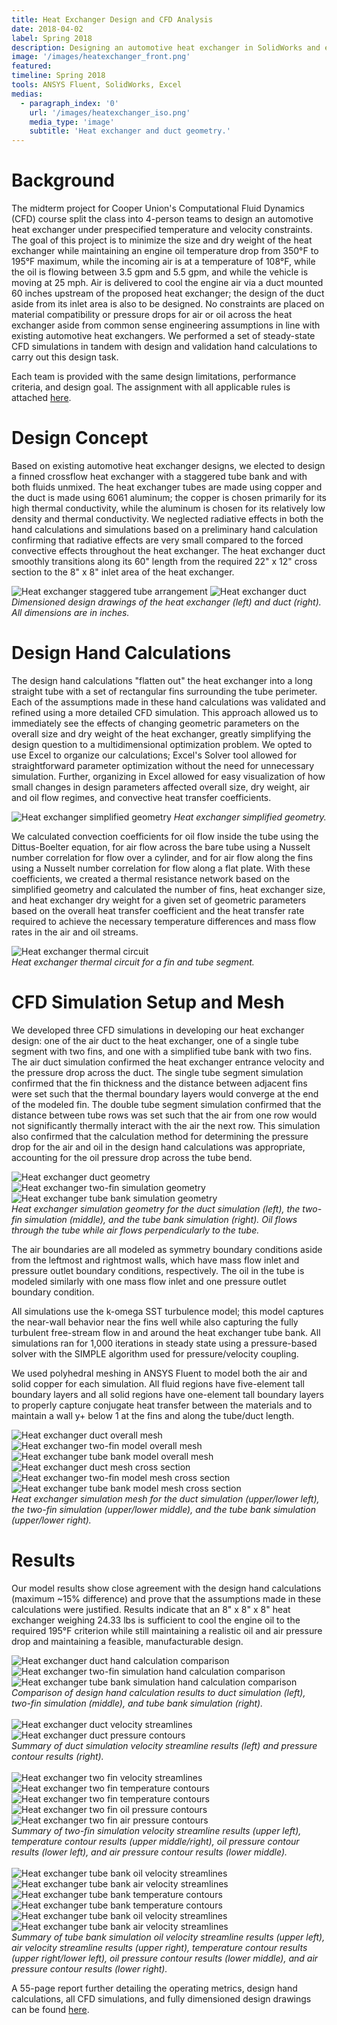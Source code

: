 ```yaml
---
title: Heat Exchanger Design and CFD Analysis
date: 2018-04-02
label: Spring 2018
description: Designing an automotive heat exchanger in SolidWorks and evaluating its performance with a steady-state CFD analysis in ANSYS Fluent
image: '/images/heatexchanger_front.png'
featured:
timeline: Spring 2018
tools: ANSYS Fluent, SolidWorks, Excel
medias:
  - paragraph_index: '0'
    url: '/images/heatexchanger_iso.png'
    media_type: 'image'
    subtitle: 'Heat exchanger and duct geometry.'
---
```

# Background

The midterm project for Cooper Union's Computational Fluid Dynamics (CFD) course split the class into 4-person teams to design an automotive heat exchanger under prespecified temperature and velocity constraints. The goal of this project is to minimize the size and dry weight of the heat exchanger while maintaining an engine oil temperature drop from 350°F to 195°F maximum, while the incoming air is at a temperature of 108°F, while the oil is flowing between 3.5 gpm and 5.5 gpm, and while the vehicle is moving at 25 mph. Air is delivered to cool the engine air via a duct mounted 60 inches upstream of the proposed heat exchanger; the design of the duct aside from its inlet area is also to be designed. No constraints are placed on material compatibility or pressure drops for air or oil across the heat exchanger aside from common sense engineering assumptions in line with existing automotive heat exchangers. We performed a set of steady-state CFD simulations in tandem with design and validation hand calculations to carry out this design task.

Each team is provided with the same design limitations, performance criteria, and design goal. The assignment with all applicable rules is attached <a href="{{ '/pdfs/ME407_Midterm_Spring_2018.pdf' | relative_url }}" target="_blank">here</a>.

# Design Concept

Based on existing automotive heat exchanger designs, we elected to design a finned crossflow heat exchanger with a staggered tube bank and with both fluids unmixed. The heat exchanger tubes are made using copper and the duct is made using 6061 aluminum; the copper is chosen primarily for its high thermal conductivity, while the aluminum is chosen for its relatively low density and thermal conductivity. We neglected radiative effects in both the hand calculations and simulations based on a preliminary hand calculation confirming that radiative effects are very small compared to the forced convective effects throughout the heat exchanger. The heat exchanger duct smoothly transitions along its 60" length from the required 22" x 12" cross section to the 8" x 8" inlet area of the heat exchanger.

<div class="gallery-box">
  <div class="gallery_two">
    <img src="/images/heatexchanger_drawing1.png" loading="lazy" alt="Heat exchanger staggered tube arrangement">
    <img src="/images/heatexchanger_drawing2.png" loading="lazy" alt="Heat exchanger duct">
  </div>
  <em>Dimensioned design drawings of the heat exchanger (left) and duct (right). All dimensions are in inches.</em>
</div>

# Design Hand Calculations

The design hand calculations "flatten out" the heat exchanger into a long straight tube with a set of rectangular fins surrounding the tube perimeter. Each of the assumptions made in these hand calculations was validated and refined using a more detailed CFD simulation. This approach allowed us to immediately see the effects of changing geometric parameters on the overall size and dry weight of the heat exchanger, greatly simplifying the design question to a multidimensional optimization problem. We opted to use Excel to organize our calculations; Excel's Solver tool allowed for straightforward parameter optimization without the need for unnecessary simulation. Further, organizing in Excel allowed for easy visualization of how small changes in design parameters affected overall size, dry weight, air and oil flow regimes, and convective heat transfer coefficients.

![Heat exchanger simplified geometry](/images/heatexchanger_geometry.png)
*Heat exchanger simplified geometry.*

We calculated convection coefficients for oil flow inside the tube using the Dittus-Boelter equation, for air flow across the bare tube using a Nusselt number correlation for flow over a cylinder, and for air flow along the fins using a Nusselt number correlation for flow along a flat plate. With these coefficients, we created a thermal resistance network based on the simplified geometry and calculated the number of fins, heat exchanger size, and heat exchanger dry weight for a given set of geometric parameters based on the overall heat transfer coefficient and the heat transfer rate required to achieve the necessary temperature differences and mass flow rates in the air and oil streams.

<div class="gallery-box">
  <div class="gallery_two">
    <img src="/images/heatexchanger_thermal_circuit.png" loading="lazy" alt="Heat exchanger thermal circuit">
  </div>
  <em>Heat exchanger thermal circuit for a fin and tube segment.</em>
</div>

# CFD Simulation Setup and Mesh

We developed three CFD simulations in developing our heat exchanger design: one of the air duct to the heat exchanger, one of a single tube segment with two fins, and one with a simplified tube bank with two fins. The air duct simulation confirmed the heat exchanger entrance velocity and the pressure drop across the duct. The single tube segment simulation confirmed that the fin thickness and the distance between adjacent fins were set such that the thermal boundary layers would converge at the end of the modeled fin. The double tube segment simulation confirmed that the distance between tube rows was set such that the air from one row would not significantly thermally interact with the air the next row. This simulation also confirmed that the calculation method for determining the pressure drop for the air and oil in the design hand calculations was appropriate, accounting for the oil pressure drop across the tube bend. 

<div class="gallery-box">
  <div class="gallery_three">
    <img src="/images/heatexchanger_duct.png" loading="lazy" alt="Heat exchanger duct geometry">
    <img src="/images/heatexchanger_twofin.png" loading="lazy" alt="Heat exchanger two-fin simulation geometry">
    <img src="/images/heatexchanger_twotube.png" loading="lazy" alt="Heat exchanger tube bank simulation geometry">
  </div>
  <em>Heat exchanger simulation geometry for the duct simulation (left), the two-fin simulation (middle), and the tube bank simulation (right). Oil flows through the tube while air flows perpendicularly to the tube.</em>
</div>

The air boundaries are all modeled as symmetry boundary conditions aside from the leftmost and rightmost walls, which have mass flow inlet and pressure outlet boundary conditions, respectively. The oil in the tube is modeled similarly with one mass flow inlet and one pressure outlet boundary condition.

All simulations use the k-omega SST turbulence model; this model captures the near-wall behavior near the fins well while also capturing the fully turbulent free-stream flow in and around the heat exchanger tube bank. All simulations ran for 1,000 iterations in steady state using a pressure-based solver with the SIMPLE algorithm used for pressure/velocity coupling.

We used polyhedral meshing in ANSYS Fluent to model both the air and solid copper for each simulation. All fluid regions have five-element tall boundary layers and all solid regions have one-element tall boundary layers to properly capture conjugate heat transfer between the materials and to maintain a wall y+ below 1 at the fins and along the tube/duct length.

<div class="gallery-box">
  <div class="gallery_three">
    <img src="/images/heatexchanger_duct_mesh1.png" loading="lazy" alt="Heat exchanger duct overall mesh">
    <img src="/images/heatexchanger_twofin_mesh1.png" loading="lazy" alt="Heat exchanger two-fin model overall mesh">
    <img src="/images/heatexchanger_twotube_mesh1.png" loading="lazy" alt="Heat exchanger tube bank model overall mesh">
    <img src="/images/heatexchanger_duct_mesh2.png" loading="lazy" alt="Heat exchanger duct mesh cross section">
    <img src="/images/heatexchanger_twofin_mesh2.png" loading="lazy" alt="Heat exchanger two-fin model mesh cross section">
    <img src="/images/heatexchanger_twotube_mesh2.png" loading="lazy" alt="Heat exchanger tube bank model mesh cross section">
  </div>
  <em>Heat exchanger simulation mesh for the duct simulation (upper/lower left), the two-fin simulation (upper/lower middle), and the tube bank simulation (upper/lower right).</em>
</div>

# Results

Our model results show close agreement with the design hand calculations (maximum ~15% difference) and prove that the assumptions made in these calculations were justified. Results indicate that an 8" x 8" x 8" heat exchanger weighing 24.33 lbs is sufficient to cool the engine oil to the required 195°F criterion while still maintaining a realistic oil and air pressure drop and maintaining a feasible, manufacturable design.

<div class="gallery-box">
  <div class="gallery_three">
    <img src="/images/heatexchanger_duct_comparison.png" loading="lazy" alt="Heat exchanger duct hand calculation comparison">
    <img src="/images/heatexchanger_twofin_comparison.png" loading="lazy" alt="Heat exchanger two-fin simulation hand calculation comparison">
    <img src="/images/heatexchanger_twotube_comparison.png" loading="lazy" alt="Heat exchanger tube bank simulation hand calculation comparison">
  </div>
  <em>Comparison of design hand calculation results to duct simulation (left), two-fin simulation (middle), and tube bank simulation (right).</em>
</div>

<br />

<div class="gallery-box">
  <div class="gallery_two">
    <img src="/images/heatexchanger_duct_velocity.png" loading="lazy" alt="Heat exchanger duct velocity streamlines">
    <img src="/images/heatexchanger_duct_pressure.png" loading="lazy" alt="Heat exchanger duct pressure contours">
  </div>
  <em>Summary of duct simulation velocity streamline results (left) and pressure contour results (right).</em>
</div>

<br />

<div class="gallery-box">
  <div class="gallery_three">
    <img src="/images/heatexchanger_twofin_velocity.png" loading="lazy" alt="Heat exchanger two fin velocity streamlines">
    <img src="/images/heatexchanger_twofin_temp1.png" loading="lazy" alt="Heat exchanger two fin temperature contours">
    <img src="/images/heatexchanger_twofin_temp2.png" loading="lazy" alt="Heat exchanger two fin temperature contours">
    <img src="/images/heatexchanger_twofin_oil_pressure.png" loading="lazy" alt="Heat exchanger two fin oil pressure contours">
    <img src="/images/heatexchanger_twofin_air_pressure.png" loading="lazy" alt="Heat exchanger two fin air pressure contours">
  </div>
  <em>Summary of two-fin simulation velocity streamline results (upper left), temperature contour results (upper middle/right), oil pressure contour results (lower left), and air pressure contour results (lower middle).</em>
</div>

<br />

<div class="gallery-box">
  <div class="gallery_three">
    <img src="/images/heatexchanger_twotube_oil_velocity.png" loading="lazy" alt="Heat exchanger tube bank oil velocity streamlines">
    <img src="/images/heatexchanger_twotube_air_velocity.png" loading="lazy" alt="Heat exchanger tube bank air velocity streamlines">
    <img src="/images/heatexchanger_twotube_temp1.png" loading="lazy" alt="Heat exchanger tube bank temperature contours">
    <img src="/images/heatexchanger_twotube_temp2.png" loading="lazy" alt="Heat exchanger tube bank temperature contours">
    <img src="/images/heatexchanger_twotube_oil_pressure.png" loading="lazy" alt="Heat exchanger tube bank oil velocity streamlines">
    <img src="/images/heatexchanger_twotube_air_pressure.png" loading="lazy" alt="Heat exchanger tube bank air velocity streamlines">
  </div>
  <em>Summary of tube bank simulation oil velocity streamline results (upper left), air velocity streamline results (upper right), temperature contour results (upper right/lower left), oil pressure contour results (lower middle), and air pressure contour results (lower right).</em>
</div>

A 55-page report further detailing the operating metrics, design hand calculations, all CFD simulations, and fully dimensioned design drawings can be found <a href="{{ '/pdfs/ME407_Midterm_Report.pdf' | relative_url }}" target="_blank">here</a>.
